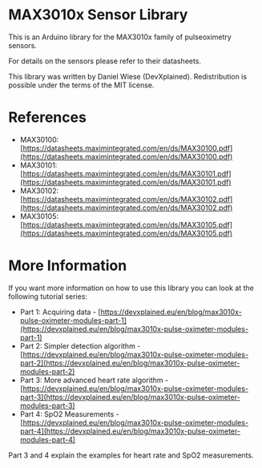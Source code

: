 # MAX3010x Sensor Library
This is an Arduino library for the MAX3010x family of pulseoximetry sensors.

For details on the sensors please refer to their datasheets.

This library was written by Daniel Wiese (DevXplained).
Redistribution is possible under the terms of the MIT license.

# References
* MAX30100: [https://datasheets.maximintegrated.com/en/ds/MAX30100.pdf](https://datasheets.maximintegrated.com/en/ds/MAX30100.pdf)
* MAX30101: [https://datasheets.maximintegrated.com/en/ds/MAX30101.pdf](https://datasheets.maximintegrated.com/en/ds/MAX30101.pdf)
* MAX30102: [https://datasheets.maximintegrated.com/en/ds/MAX30102.pdf](https://datasheets.maximintegrated.com/en/ds/MAX30102.pdf)
* MAX30105: [https://datasheets.maximintegrated.com/en/ds/MAX30105.pdf](https://datasheets.maximintegrated.com/en/ds/MAX30105.pdf)

# More Information
If you want more information on how to use this library you can look at the following tutorial series:
- Part 1: Acquiring data - [https://devxplained.eu/en/blog/max3010x-pulse-oximeter-modules-part-1](https://devxplained.eu/en/blog/max3010x-pulse-oximeter-modules-part-1)
- Part 2: Simpler detection algorithm - [https://devxplained.eu/en/blog/max3010x-pulse-oximeter-modules-part-2](https://devxplained.eu/en/blog/max3010x-pulse-oximeter-modules-part-2)
- Part 3: More advanced heart rate algorithm - [https://devxplained.eu/en/blog/max3010x-pulse-oximeter-modules-part-3](https://devxplained.eu/en/blog/max3010x-pulse-oximeter-modules-part-3)
- Part 4: SpO2 Measurements - [https://devxplained.eu/en/blog/max3010x-pulse-oximeter-modules-part-4](https://devxplained.eu/en/blog/max3010x-pulse-oximeter-modules-part-4)

Part 3 and 4 explain the examples for heart rate and SpO2 measurements.
